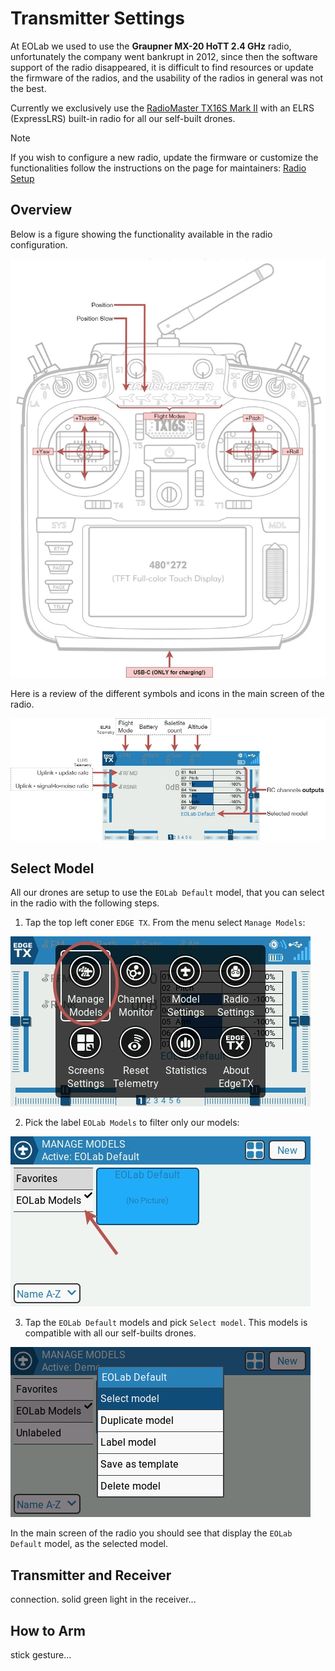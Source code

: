 # Transmitter Settings

At EOLab we used to use the **Graupner MX-20 HoTT 2.4 GHz** radio, unfortunately the company went bankrupt in 2012, since then the software support of the radio disappeared, it is difficult to find resources or update the firmware of the radios, and the usability of the radios in general was not the best.

Currently we exclusively use the [RadioMaster TX16S Mark II](https://www.radiomasterrc.com/collections/tx16s-mkii/products/tx16s-mark-ii-radio-controller) with an ELRS (ExpressLRS) built-in radio for all our self-built drones.

> [!NOTE]
> If you wish to configure a new radio, update the firmware or customize the functionalities follow the instructions on the page for maintainers: [Radio Setup](/maintainers/radio-setup)

## Overview

Below is a figure showing the functionality available in the radio configuration.

![Transmitter Mapping](/assets/radiomaster-tx16s-mapping.jpg)

Here is a review of the different symbols and icons in the main screen of the radio.

![Radio Main screen](/assets/radiomaster-tx16s-main-screen.jpg)

## Select Model

All our drones are setup to use the `EOLab Default` model, that you can select in the radio with the following steps.

1. Tap the top left coner `EDGE TX`. From the menu select `Manage Models`:

![Manage Models](/assets/radiomaster-tx16s-manage-models.jpg)

2. Pick the label `EOLab Models` to filter only our models:

![EOLab Models](/assets/radiomaster-tx16s-eolab-models.jpg)

3. Tap the `EOLab Default` models and pick `Select model`. This models is compatible with all our self-builts drones.

![Select model](/assets/radiomaster-tx16s-select-model.bmp)

In the main screen of the radio you should see that display the `EOLab Default` model, as the selected model.

## Transmitter and Receiver

connection. solid green light in the receiver...

## How to Arm

stick gesture...
